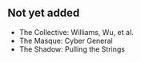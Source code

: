 ## Not yet added

- The Collective: Williams, Wu, et al.
- The Masque: Cyber General
- The Shadow: Pulling the Strings
